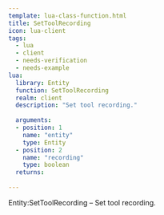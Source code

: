 ```yaml
---
template: lua-class-function.html
title: SetToolRecording
icon: lua-client
tags:
  - lua
  - client
  - needs-verification
  - needs-example
lua:
  library: Entity
  function: SetToolRecording
  realm: client
  description: "Set tool recording."
  
  arguments:
  - position: 1
    name: "entity"
    type: Entity
  - position: 2
    name: "recording"
    type: boolean
  returns:
    
---
```


<div class="lua__search__keywords">
Entity:SetToolRecording &#x2013; Set tool recording.
</div>
